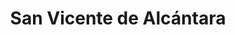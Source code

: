 ---
title: San Vicente de Alcántara
url: /san-vicente-de-alcantara/
latitude: 39.359
longitude: -7.135
---